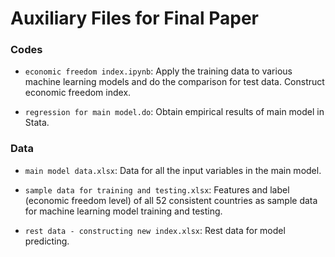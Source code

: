 Auxiliary Files for Final Paper
==
### Codes

- `economic freedom index.ipynb`: Apply the training data to various machine learning models and do the comparison for test data. Construct economic freedom index. 

- `regression for main model.do`: Obtain empirical results of main model in Stata.

### Data

- `main model data.xlsx`: Data for all the input variables in the main model.

- `sample data for training and testing.xlsx`: Features and label (economic freedom level) of all 52 consistent countries as sample data for machine learning model training and testing.

- `rest data - constructing new index.xlsx`: Rest data for model predicting.

